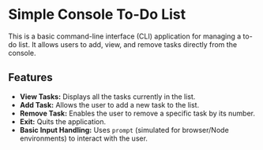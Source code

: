 # Simple Console To-Do List

This is a basic command-line interface (CLI) application for managing a to-do list. It allows users to add, view, and remove tasks directly from the console.

## Features

- **View Tasks:** Displays all the tasks currently in the list.
- **Add Task:** Allows the user to add a new task to the list.
- **Remove Task:** Enables the user to remove a specific task by its number.
- **Exit:** Quits the application.
- **Basic Input Handling:** Uses `prompt` (simulated for browser/Node environments) to interact with the user.
